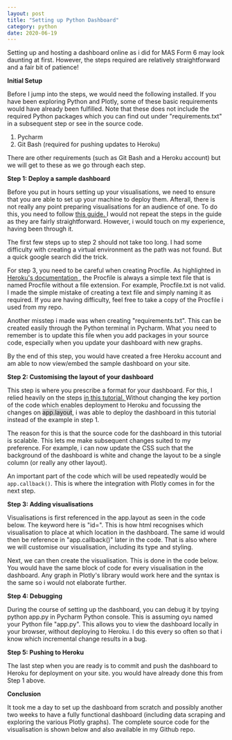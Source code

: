 ```yaml
---
layout: post
title: "Setting up Python Dashboard"
category: python
date: 2020-06-19
---
```


Setting up and hosting a dashboard online as i did for MAS Form 6 may look daunting at first. However, the steps required are relatively straightforward and a fair bit of patience!

<b> Initial Setup </b>
<br>

Before I jump into the steps, we would need the following installed. If you have been exploring Python and Plotly, some of these basic requirements would have already been fulfilled. Note that these does not include the required Python packages which you can find out under "requirements.txt" in a subsequent step or see in the source code.

1. Pycharm
2. Git Bash (required for pushing updates to Heroku)

There are other requirements (such as Git Bash and a Heroku account) but we will get to these as we go through each step.

<b> Step 1: Deploy a sample dashboard </b>
<br>

Before you put in hours setting up your visualisations, we need to ensure that you are able to set up your machine to deploy them. Afterall, there is not really any point preparing visualisations for an audience of one. To do this, you need to follow <a href="https://dash.plotly.com/deployment"> this guide. </a> I would not repeat the steps in the guide as they are fairly straightforward. However, i would touch on my experience, having been through it.

The first few steps up to step 2 should not take too long. I had some difficulty with creating a virtual environment as the path was not found. But a quick google search did the trick.

For step 3, you need to be careful when creating Procfile. As highlighted in <a href="https://devcenter.heroku.com/articles/procfile"> Heroku's documentation </a>, the Procfile is always a simple text file that is named Procfile without a file extension. For example, Procfile.txt is not valid. I made the simple mistake of creating a text file and simply naming it as required. If you are having difficulty, feel free to take a copy of the Procfile i used from my repo.

Another misstep i made was when creating "requirements.txt". This can be created easily through the Python terminal in Pycharm. What you need to remember is to update this file when you add packages in your source code, especially when you update your dashboard with new graphs.

By the end of this step, you would have created a free Heroku account and am able to now view/embed the sample dashboard on your site.

<b> Step 2: Customising the layout of your dashboard </b>
<br>

This step is where you prescribe a format for your dashboard. For this, I relied heavily on the steps <a href="https://www.statworx.com/at/blog/how-to-build-a-dashboard-in-python-plotly-dash-step-by-step-tutorial/"> in this tutorial. </a> Without changing the key portion of the code which enables deployment to Heroku and focussing the changes on <span style="background-color: #D3D3D3">app.layout</span>, i was able to deploy the dashboard in this tutorial instead of the example in step 1.

The reason for this is that the source code for the dashboard in this tutorial is scalable. This lets me make subsequent changes suited to my preference. For example, i can now update the CSS such that the background of the dashboard is white and change the layout to be a single column (or really any other layout).

An important part of the code which will be used repeatedly would be `app.callback()`. This is where the integration with Plotly comes in for the next step.

<script src="https://gist.github.com/cchanzl/5f601884f26e955b9379985d3ca43918.js"></script>

<b> Step 3: Adding visualisations </b>
<br>

Visualisations is first referenced in the app.layout as seen in the code below. The keyword here is "id=". This is how html recognises which visualisation to place at which location in the dashboard. The same id would then be reference in "app.callback()" later in the code. That is also where we will customise our visualisation, including its type and styling.

Next, we can then create the visualisation. This is done in the code below. You would have the same block of code for every visualisation in the dashboard. Any graph in Plotly's library would work here and the syntax is the same so i would not elaborate further.

<script src="https://gist.github.com/cchanzl/96024de0f4e21816573eda12716fa825.js"></script>

<b> Step 4: Debugging </b>
<br>

During the course of setting up the dashboard, you can debug it by tpying python app.py in Pycharm Python console. This is assuming oyu named your Python file "app.py". This allows you to view the dashboard locally in your browser, without deploying to Heroku. I do this every so often so that i know which incremental change results in a bug.

<b> Step 5: Pushing to Heroku </b>
<br>

The last step when you are ready is to commit and push the dashboard to Heroku for deployment on your site. you would have already done this from Step 1 above.

<b> Conclusion </b>
<br>

It took me a day to set up the dashboard from scratch and possibly another two weeks to have a fully functional dashboard (including data scraping and exploring the various Plotly graphs). The complete source code for the visualisation is shown below and also available in my Github repo.

<script src="https://gist.github.com/cchanzl/d182756bf8ba8baf554aff34f082c5a6.js"></script>




